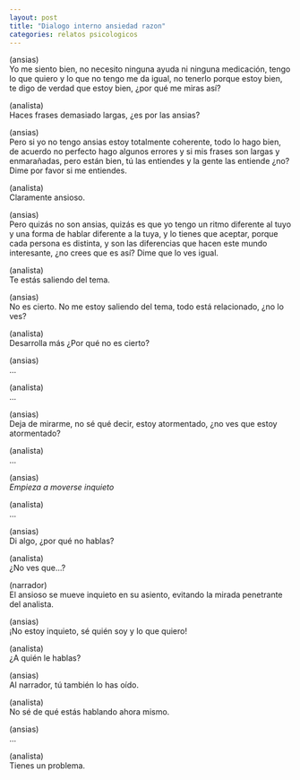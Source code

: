 ```yaml
---
layout: post
title: "Dialogo interno ansiedad razon"
categories: relatos psicologicos
---
```


(ansias)\
 Yo me siento bien, no necesito ninguna ayuda ni ninguna medicación, tengo lo que quiero y lo que no tengo me da igual, no tenerlo porque estoy bien, te digo de verdad que estoy bien, ¿por qué me miras así?


(analista)\
 Haces frases demasiado largas, ¿es por las ansias? 


(ansias)\
 Pero si yo no tengo ansias estoy totalmente coherente, todo lo hago bien, de acuerdo no perfecto hago algunos errores y si mis frases son largas y enmarañadas, pero están bien, tú las entiendes y la gente las entiende ¿no? Dime por favor si me entiendes.


(analista)\
 Claramente ansioso.


(ansias)\
 Pero quizás no son ansias, quizás es que yo tengo un ritmo diferente al tuyo y una forma de hablar diferente a la tuya, y lo tienes que aceptar, porque cada persona es distinta, y son las diferencias que hacen este mundo interesante, ¿no crees que es así? Dime que lo ves igual.


(analista)\
 Te estás saliendo del tema.


(ansias)\
 No es cierto. No me estoy saliendo del tema, todo está relacionado, ¿no lo ves?


(analista)\
 Desarrolla más ¿Por qué no es cierto?


(ansias)\
 …


(analista)\
 ...


(ansias)\
 Deja de mirarme, no sé qué decir, estoy atormentado, ¿no ves que estoy atormentado?


(analista)\
 ...


(ansias)\
 *Empieza a moverse inquieto*


(analista)\
 ...


(ansias)\
 Di algo, ¿por qué no hablas?


(analista)\
 ¿No ves que...?


(narrador)\
 El ansioso se mueve inquieto en su asiento, evitando la mirada penetrante del analista.


(ansias)\
 ¡No estoy inquieto, sé quién soy y lo que quiero!


(analista)\
 ¿A quién le hablas?


(ansias)\
 Al narrador, tú también lo has oído.


(analista)\
 No sé de qué estás hablando ahora mismo.


(ansias)\
 ...


(analista)\
 Tienes un problema.


